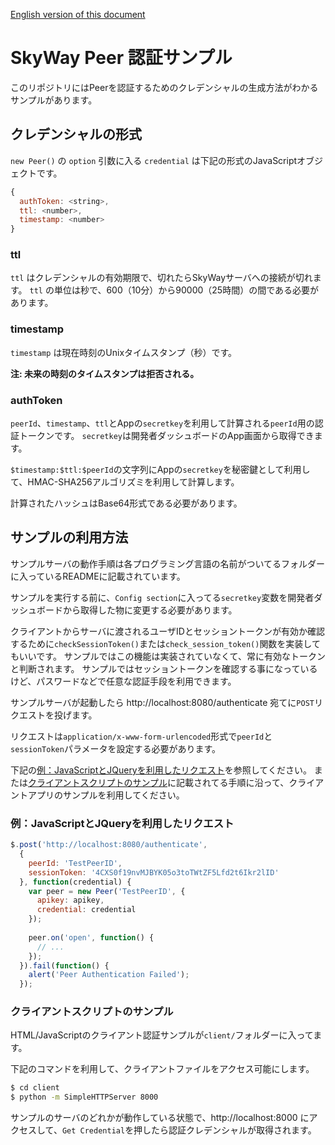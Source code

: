 [English version of this document](./README.md)

# SkyWay Peer 認証サンプル

このリポジトリにはPeerを認証するためのクレデンシャルの生成方法がわかるサンプルがあります。

## クレデンシャルの形式

`new Peer()` の `option` 引数に入る `credential` は下記の形式のJavaScriptオブジェクトです。

```javascript
{
  authToken: <string>,
  ttl: <number>,
  timestamp: <number>
}
```

### ttl

`ttl` はクレデンシャルの有効期限で、切れたらSkyWayサーバへの接続が切れます。
`ttl` の単位は秒で、600（10分）から90000（25時間）の間である必要があります。

### timestamp

`timestamp` は現在時刻のUnixタイムスタンプ（秒）です。

**注: 未来の時刻のタイムスタンプは拒否される。**

### authToken

`peerId`、`timestamp`、`ttl`とAppの`secretkey`を利用して計算される`peerId`用の認証トークンです。
`secretkey`は開発者ダッシュボードのApp画面から取得できます。

`$timestamp:$ttl:$peerId`の文字列にAppの`secretkey`を秘密鍵として利用して、HMAC-SHA256アルゴリズミを利用して計算します。

計算されたハッシュはBase64形式である必要があります。


## サンプルの利用方法

サンプルサーバの動作手順は各プログラミング言語の名前がついてるフォルダーに入っているREADMEに記載されています。

サンプルを実行する前に、`Config section`に入ってる`secretkey`変数を開発者ダッシュボードから取得した物に変更する必要があります。

クライアントからサーバに渡されるユーザIDとセッショントークンが有効か確認するために`checkSessionToken()`または`check_session_token()`関数を実装してもいいです。
サンプルではこの機能は実装されていなくて、常に有効なトークンと判断されます。
サンプルではセッショントークンを確認する事になっているけど、パスワードなどで任意な認証手段を利用できます。

サンプルサーバが起動したら http://localhost:8080/authenticate 宛てに`POST`リクエストを投げます。

リクエストは`application/x-www-form-urlencoded`形式で`peerId`と`sessionToken`パラメータを設定する必要があります。

下記の[例：JavaScriptとJQueryを利用したリクエスト](#例javascriptとjqueryを利用したリクエスト)を参照してください。
または[クライアントスクリプトのサンプル](#クライアントスクリプトのサンプル)に記載されてる手順に沿って、クライアントアプリのサンプルを利用してください。

### 例：JavaScriptとJQueryを利用したリクエスト

```javascript
$.post('http://localhost:8080/authenticate',
  {
    peerId: 'TestPeerID',
    sessionToken: '4CXS0f19nvMJBYK05o3toTWtZF5Lfd2t6Ikr2lID'
  }, function(credential) {
    var peer = new Peer('TestPeerID', {
      apikey: apikey,
      credential: credential
    });
    
    peer.on('open', function() {
      // ...
    });
  }).fail(function() {
    alert('Peer Authentication Failed');
  });
```

### クライアントスクリプトのサンプル

HTML/JavaScriptのクライアント認証サンプルが`client/`フォルダーに入ってます。

下記のコマンドを利用して、クライアントファイルをアクセス可能にします。
```bash
$ cd client
$ python -m SimpleHTTPServer 8000
```

サンプルのサーバのどれかが動作している状態で、http://localhost:8000 にアクセスして、`Get Credential`を押したら認証クレデンシャルが取得されます。
